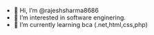 - 👋 Hi, I’m @rajeshsharma8686
- 👀 I’m interested in software enginering.
- 🌱 I’m currently learning bca (.net,html,css,php)

<!---
rajeshsharma8686/rajeshsharma8686 is a ✨ special ✨ repository because its `README.md` (this file) appears on your GitHub profile.
You can click the Preview link to take a look at your changes.
--->
